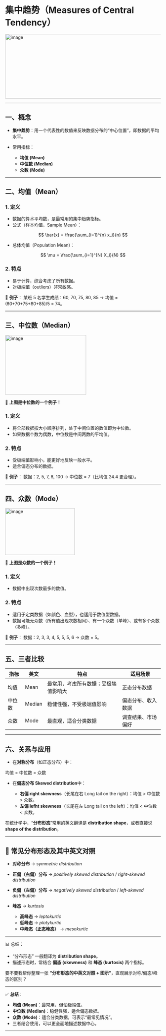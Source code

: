 

# 集中趋势（Measures of Central Tendency）
<img width="628" height="208" alt="image" src="https://github.com/user-attachments/assets/b424a81a-3781-4e3f-a075-530c692d2ea6" />

---

## 一、概念

* **集中趋势**：用一个代表性的数值来反映数据分布的“中心位置”，即数据的平均水平。
* 常用指标：

  * **均值 (Mean)**
  * **中位数 (Median)**
  * **众数 (Mode)**

---

## 二、均值（Mean）

### 1. 定义

* 数据的算术平均数，是最常用的集中趋势指标。
* 公式（样本均值，Sample Mean）：

$$
\bar{x} = \frac{\sum_{i=1}^{n} x_i}{n}
$$
* 总体均值（Population Mean）：

$$
\mu = \frac{\sum_{i=1}^{N} X_i}{N}
$$

### 2. 特点

* 易于计算，综合考虑了所有数据。
* 对极端值（outliers）非常敏感。

📍 **例子**：
某班 5 名学生成绩：60, 70, 75, 80, 85 → 均值 = (60+70+75+80+85)/5 = 74。

---

## 三、中位数（Median）
<img width="262" height="192" alt="image" src="https://github.com/user-attachments/assets/7e503d01-91fe-478b-b660-1892504e7403" />

📍 **上图是中位数的一个例子！**

### 1. 定义

* 将全部数据按大小顺序排列，处于中间位置的数值即为中位数。
* 如果数据个数为偶数，中位数是中间两数的平均值。

### 2. 特点

* 受极端值影响小，能更好地反映一般水平。
* 适合偏态分布的数据。

📍 **例子**：
数据：2, 5, 7, 8, 100 → 中位数 = 7（比均值 24.4 更合理）。

---

## 四、众数（Mode）
<img width="225" height="151" alt="image" src="https://github.com/user-attachments/assets/84bb574b-47a4-47e0-80a3-7858a2bcc07b" />

📍 **上图是众数的一个例子！**

### 1. 定义

* 数据中出现次数最多的数值。

### 2. 特点

* 适用于定类数据（如颜色、血型），也适用于数值型数据。
* 数据可能无众数（所有值出现次数相同）、有一个众数（单峰）、或有多个众数（多峰）。

📍 **例子**：
数据：2, 3, 3, 4, 5, 5, 5, 6 → 众数 = 5。

---

## 五、三者比较

| 指标  | 英文     | 特点                 | 适用场景      |
| --- | ------ | ------------------ | --------- |
| 均值  | Mean   | 最常用，考虑所有数据；受极端值影响大 | 正态分布数据    |
| 中位数 | Median | 稳健性强，不受极端值影响       | 偏态分布、收入数据 |
| 众数  | Mode   | 最直观，适合分类数据         | 调查结果、市场偏好 |

---

## 六、关系与应用

* 在**对称分布**（如正态分布）中：

$\text{均值 = 中位数 = 众数}$

* 在**偏态分布 Skewed distribution**中：

  * **右偏 right skewness**（长尾在右 Long tail on the right）：均值 > 中位数 > 众数。
  * **左偏 lefht skewness**（长尾在左 Long tail on the left）：均值 < 中位数 < 众数。

在统计学中，“**分布形态**”常用的英文翻译是 **distribution shape**，或者直接说 **shape of the distribution**。

---

## 📌 常见分布形态及其中英文对照  

* **对称分布** → *symmetric distribution*  
* **正偏（右偏）分布** → *positively skewed distribution* / *right-skewed distribution*  
* **负偏（左偏）分布** → *negatively skewed distribution* / *left-skewed distribution*  
* **峰态** → *kurtosis*  

  * **高峰态** → *leptokurtic*  
  * **低峰态** → *platykurtic*  
  * **中峰态（正态峰态）** → *mesokurtic*  

---

📊 总结：

* “分布形态” 一般翻译为 **distribution shape**。
* 描述形态时，常结合 **偏态 (skewness)** 和 **峰态 (kurtosis)** 两个指标。

要不要我帮你整理一张 **“分布形态的中英文对照 + 图示”**，直观展示对称/偏态/峰态的区别？


---

✅ **总结**：

* **均值 (Mean)**：最常用，但怕极端值。
* **中位数 (Median)**：稳健性强，适合偏态数据。
* **众数 (Mode)**：适合分类数据，可表示“最常见情况”。
* 三者结合使用，可以更全面地描述数据中心。

---


